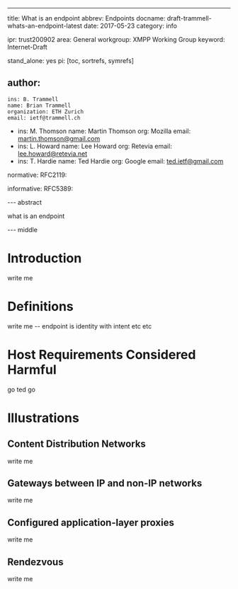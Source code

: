 ---
title: What is an endpoint
abbrev: Endpoints
docname: draft-trammell-whats-an-endpoint-latest
date: 2017-05-23
category: info

ipr: trust200902
area: General
workgroup: XMPP Working Group
keyword: Internet-Draft

stand_alone: yes
pi: [toc, sortrefs, symrefs]

author:
 -
    ins: B. Trammell
    name: Brian Trammell
    organization: ETH Zurich
    email: ietf@trammell.ch
 -
    ins: M. Thomson
    name: Martin Thomson
    org: Mozilla
    email: martin.thomson@gmail.com
- 
    ins: L. Howard
    name: Lee Howard
    org: Retevia
    email: lee.howard@retevia.net
-
    ins: T. Hardie
    name: Ted Hardie
    org: Google
    email: ted.ietf@gmail.com

normative:
  RFC2119:

informative:
  RFC5389:

--- abstract

what is an endpoint

--- middle

Introduction
============

write me

Definitions
===========

write me -- endpoint is identity with intent etc etc

Host Requirements Considered Harmful
====================================

go ted go

Illustrations
=============

Content Distribution Networks
-----------------------------

write me

Gateways between IP and non-IP networks
---------------------------------------

write me

Configured application-layer proxies
------------------------------------

write me

Rendezvous
----------

write me